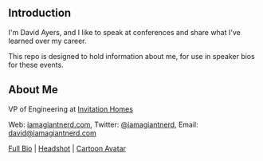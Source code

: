 Introduction
------------

I'm David Ayers, and I like to speak at conferences and share what I've learned over my career.

This repo is designed to hold information about me, for use in speaker bios for these events.

About Me
--------

VP of Engineering at [Invitation Homes](https://www.invitationhomes.com/)

Web: [iamagiantnerd.com](http://iamagiantnerd.com), Twitter: [@iamagiantnerd](https://twitter.com/iamagiantnerd), Email: david@iamagiantnerd.com

[Full Bio](bio.md) | [Headshot](pics/headshot_large.jpg) | [Cartoon Avatar](pics/woohoo_cartoon.png)
